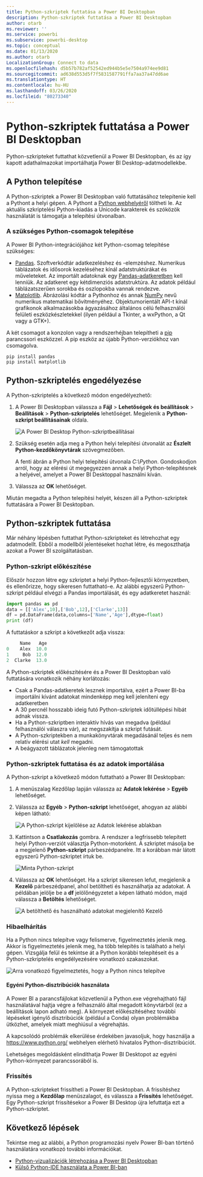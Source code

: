 ```yaml
---
title: Python-szkriptek futtatása a Power BI Desktopban
description: Python-szkriptek futtatása a Power BI Desktopban
author: otarb
ms.reviewer: ''
ms.service: powerbi
ms.subservice: powerbi-desktop
ms.topic: conceptual
ms.date: 01/13/2020
ms.author: otarb
LocalizationGroup: Connect to data
ms.openlocfilehash: d5b57b782af52542ed944b5e5e7504a974ee9d81
ms.sourcegitcommit: ad638d553d5f7f5831587791ffa7aa37a47dd6ae
ms.translationtype: HT
ms.contentlocale: hu-HU
ms.lasthandoff: 03/26/2020
ms.locfileid: "80273340"
---
```

# <a name="run-python-scripts-in-power-bi-desktop"></a>Python-szkriptek futtatása a Power BI Desktopban

Python-szkripteket futtathat közvetlenül a Power BI Desktopban, és az így kapott adathalmazokat importálhatja Power BI Desktop-adatmodellekbe.

## <a name="install-python"></a>A Python telepítése

A Python-szkriptek a Power BI Desktopban való futtatásához telepítenie kell a Pythont a helyi gépen. A Pythont a [Python webhelyéről](https://www.python.org/) töltheti le. Az aktuális szkriptelési Python-kiadás a Unicode karakterek és szóközök használatát is támogatja a telepítési útvonalban.

### <a name="install-required-python-packages"></a>A szükséges Python-csomagok telepítése

A Power BI Python-integrációjához két Python-csomag telepítése szükséges:

* [Pandas](https://pandas.pydata.org/). Szoftverkódtár adatkezeléshez és -elemzéshez. Numerikus táblázatok és idősorok kezeléséhez kínál adatstruktúrákat és műveleteket. Az importált adatoknak egy [Pandas-adatkeretben](https://www.tutorialspoint.com/python_pandas/python_pandas_dataframe.htm) kell lenniük. Az adatkeret egy kétdimenziós adatstruktúra. Az adatok például táblázatszerűen sorokba és oszlopokba vannak rendezve.
* [Matplotlib](https://matplotlib.org/). Ábrázolási kódtár a Pythonhoz és annak [NumPy](https://www.numpy.org/) nevű numerikus matematikai bővítményéhez. Objektumorientált API-t kínál grafikonok alkalmazásokba ágyazásához általános célú felhasználói felületi eszközkészletekkel (ilyen például a Tkinter, a wxPython, a Qt vagy a GTK+).

A két csomagot a konzolon vagy a rendszerhéjban telepítheti a [pip](https://pip.pypa.io/en/stable/) parancssori eszközzel. A pip eszköz az újabb Python-verziókhoz van csomagolva.

```CMD
pip install pandas
pip install matplotlib
```

## <a name="enable-python-scripting"></a>Python-szkriptelés engedélyezése

A Python-szkriptelés a következő módon engedélyezhető:

1. A Power BI Desktopban válassza a **Fájl** > **Lehetőségek és beállítások** > **Beállítások** > **Python-szkriptelés** lehetőséget. Megjelenik a **Python-szkript beállításainak** oldala.

   ![A Power BI Desktop Python-szkriptbeállításai](media/desktop-python-scripts/python-scripts-7.png)

1. Szükség esetén adja meg a Python helyi telepítési útvonalát az **Észlelt Python-kezdőkönyvtárak** szövegmezőben.

   A fenti ábrán a Python helyi telepítési útvonala *C:\Python*. Gondoskodjon arról, hogy az elérési út megegyezzen annak a helyi Python-telepítésnek a helyével, amelyet a Power BI Desktoppal használni kíván.

1. Válassza az **OK** lehetőséget.

Miután megadta a Python telepítési helyét, készen áll a Python-szkriptek futtatására a Power BI Desktopban.

## <a name="run-python-scripts"></a>Python-szkriptek futtatása

Már néhány lépésben futtathat Python-szkripteket és létrehozhat egy adatmodellt. Ebből a modellből jelentéseket hozhat létre, és megoszthatja azokat a Power BI szolgáltatásban.

### <a name="prepare-a-python-script"></a>Python-szkript előkészítése

Először hozzon létre egy szkriptet a helyi Python-fejlesztői környezetben, és ellenőrizze, hogy sikeresen futtatható-e. Az alábbi egyszerű Python-szkript például elvégzi a Pandas importálását, és egy adatkeretet használ:

```python
import pandas as pd
data = [['Alex',10],['Bob',12],['Clarke',13]]
df = pd.DataFrame(data,columns=['Name','Age'],dtype=float)
print (df)
```

A futtatáskor a szkript a következőt adja vissza:

```python
     Name   Age
0    Alex  10.0
1     Bob  12.0
2  Clarke  13.0
```

A Python-szkriptek előkészítésére és a Power BI Desktopban való futtatására vonatkozik néhány korlátozás:

* Csak a Pandas-adatkeretek lesznek importálva, ezért a Power BI-ba importálni kívánt adatokat mindenképp meg kell jeleníteni egy adatkeretben
* A 30 percnél hosszabb ideig futó Python-szkriptek időtúllépési hibát adnak vissza.
* Ha a Python-szkriptben interaktív hívás van megadva (például felhasználói válaszra vár), az megszakítja a szkript futását.
* A Python-szkriptekben a munkakönyvtárak megadásánál teljes és nem relatív elérési utat *kell* megadni.
* A beágyazott táblázatok jelenleg nem támogatottak

### <a name="run-your-python-script-and-import-data"></a>Python-szkriptek futtatása és az adatok importálása

A Python-szkript a következő módon futtatható a Power BI Desktopban:

1. A menüszalag Kezdőlap lapján válassza az **Adatok lekérése** > **Egyéb** lehetőséget.

1. Válassza az **Egyéb** > **Python-szkript** lehetőséget, ahogyan az alábbi képen látható:

   ![A Python-szkript kijelölése az Adatok lekérése ablakban](media/desktop-python-scripts/python-scripts-1.png)

1. Kattintson a **Csatlakozás** gombra. A rendszer a legfrissebb telepített helyi Python-verziót választja Python-motorként. A szkriptet másolja be a megjelenő **Python-szkript** párbeszédpanelre. Itt a korábban már látott egyszerű Python-szkriptet írtuk be.

   ![Minta Python-szkript](media/desktop-python-scripts/python-scripts-6.png)

1. Válassza az **OK** lehetőséget. Ha a szkript sikeresen lefut, megjelenik a **Kezelő** párbeszédpanel, ahol betöltheti és használhatja az adatokat. A példában jelölje be a **df** jelölőnégyzetet a képen látható módon, majd válassza a **Betöltés** lehetőséget.

   ![A betölthető és használható adatokat megjelenítő Kezelő](media/desktop-python-scripts/python-scripts-5.png) 

### <a name="troubleshooting"></a>Hibaelhárítás

Ha a Python nincs telepítve vagy felismerve, figyelmeztetés jelenik meg. Akkor is figyelmeztetés jelenik meg, ha több telepítés is található a helyi gépen. Vizsgálja felül és tekintse át a Python korábbi telepítéseit és a Python-szkriptelés engedélyezésére vonatkozó szakaszokat.

![Arra vonatkozó figyelmeztetés, hogy a Python nincs telepítve](media/desktop-python-scripts/python-scripts-3.png)

#### <a name="using-custom-python-distributions"></a>Egyéni Python-disztribúciók használata

A Power BI a parancsfájlokat közvetlenül a Python.exe végrehajtható fájl használatával hajtja végre a felhasználó által megadott könyvtárból (ez a beállítások lapon adható meg). A környezet előkészítéséhez további lépéseket igénylő disztribúciók (például a Conda) olyan problémákba ütközhet, amelyek miatt meghiúsul a végrehajtás.

A kapcsolódó problémák elkerülése érdekében javasoljuk, hogy használja a https://www.python.org/ webhelyen elérhető hivatalos Python-disztribúciót.

Lehetséges megoldásként elindíthatja Power BI Desktopot az egyéni Python-környezet parancssorából is.

### <a name="refresh"></a>Frissítés

A Python-szkripteket frissítheti a Power BI Desktopban. A frissítéshez nyissa meg a **Kezdőlap** menüszalagot, és válassza a **Frissítés** lehetőséget. Egy Python-szkript frissítésekor a Power BI Desktop újra lefuttatja ezt a Python-szkriptet.

## <a name="next-steps"></a>Következő lépések

Tekintse meg az alábbi, a Python programozási nyelv Power BI-ban történő használatára vonatkozó további információkat.

* [Python-vizualizációk létrehozása a Power BI Desktopban](desktop-python-visuals.md)
* [Külső Python-IDE használata a Power BI-ban](desktop-python-ide.md)

